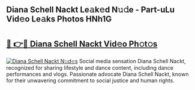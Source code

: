 ## Diana Schell Nackt Le𝚊k𝚎d N𝚞𝚍e - Part-uLu Vid𝚎o Le𝚊ks Photos HNh1G

# <h2><a href="http://fb5z9zf.evod.top/?m=Diana+Schell+Nackt">🔗 👉🔴 Diana Schell Nackt Vid𝚎o Ph𝚘t𝚘s</a></h2>

[![Diana Schell Nackt N𝚞d𝚎s](https://i.imgur.com/8V9OHl7.gif)](http://fb5z9zf.evod.top/?m=Diana+Schell+Nackt)
Social media sensation Diana Schell Nackt, recognized for sharing lifestyle and dance content, including dance performances and vlogs. Passionate advocate Diana Schell Nackt, known for their unwavering commitment to social justice and human rights. 
